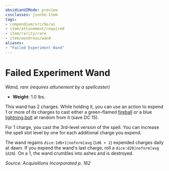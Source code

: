 ```yaml
---
obsidianUIMode: preview
cssclasses: json5e-item
tags:
- compendium/src/5e/ai
- item/attunement/required
- item/rarity/rare
- item/wondrous/wand
aliases: 
- "Failed Experiment Wand"
---
```

# Failed Experiment Wand
*Wand, rare (requires attunement by a spellcaster)*  

- **Weight**: 1.0 lbs.

This wand has 2 charges. While holding it, you can use an action to expend 1 or more of its charges to cast either a green-flamed [fireball](2-Mechanics/CLI/spells/fireball.md) or a blue [lightning bolt](2-Mechanics/CLI/spells/lightning-bolt.md) at random from it (save DC 15).

For 1 charge, you cast the 3rd-level version of the spell. You can increase the spell slot level by one for each additional charge you expend.

The wand regains `dice:1d6+1|noform|avg` (`1d6 + 1`) expended charges daily at dawn. If you expend the wand's last charge, roll a `dice:d20|noform|avg` (`d20`). On a 1, the wand crumbles into ashes and is destroyed.

*Source: Acquisitions Incorporated p. 162*